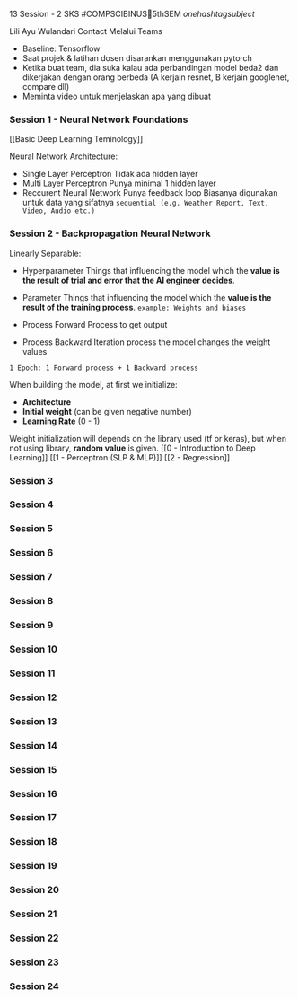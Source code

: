 13 Session - 2 SKS
#COMPSCIBINUS🏫5thSEM *onehashtagsubject*

Lili Ayu Wulandari 
Contact Melalui Teams

- Baseline: Tensorflow
- Saat projek & latihan dosen disarankan menggunakan pytorch
- Ketika buat team, dia suka kalau ada perbandingan model beda2 dan dikerjakan dengan orang berbeda (A kerjain resnet, B kerjain googlenet, compare dll)
- Meminta video untuk menjelaskan apa yang dibuat
### Session 1 - Neural Network Foundations
[[Basic Deep Learning Teminology]]

Neural Network Architecture:
- Single Layer Perceptron 
	  Tidak ada hidden layer
- Multi Layer Perceptron 
	  Punya minimal 1 hidden layer
- Reccurent Neural Network 
	  Punya feedback loop
	  Biasanya digunakan untuk data yang sifatnya `sequential (e.g. Weather Report, Text, Video, Audio etc.)`

### Session 2 - Backpropagation Neural Network
Linearly Separable: 

- Hyperparameter
	Things that influencing the model which the **value is the result of trial and error that the AI engineer decides**.
- Parameter
	Things that influencing the model which the **value is the result of the training process**.
	`example: Weights and biases`

- Process Forward
  Process to get output
- Process Backward
  Iteration process the model changes the weight values

`1 Epoch: 1 Forward process + 1 Backward process`

When building the model, at first we initialize:
- **Architecture**
- **Initial weight** (can be given negative number)
- **Learning Rate** (0 - 1)

Weight initialization will depends on the library used (tf or keras), but when not using library, **random value** is given.
[[0 - Introduction to Deep Learning]]
[[1 - Perceptron (SLP & MLP)]]
[[2 - Regression]]


### Session 3
### Session 4
### Session 5
### Session 6
### Session 7
### Session 8
### Session 9
### Session 10
### Session 11
### Session 12
### Session 13
### Session 14
### Session 15
### Session 16
### Session 17
### Session 18
### Session 19
### Session 20
### Session 21
### Session 22
### Session 23
### Session 24
